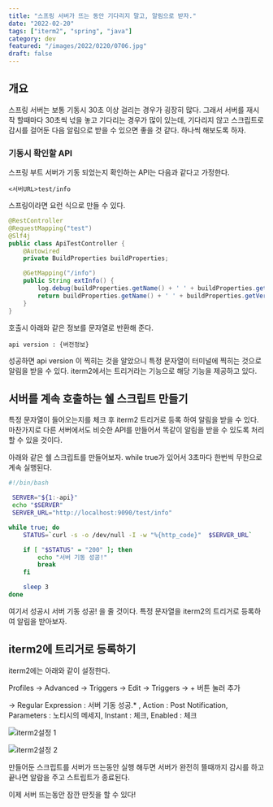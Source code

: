 ```yaml
---
title: "스프링 서버가 뜨는 동안 기다리지 말고, 알림으로 받자."
date: "2022-02-20"
tags: ["iterm2", "spring", "java"]
category: dev
featured: "/images/2022/0220/0706.jpg"
draft: false
---
```


## 개요

스프링 서버는 보통 기동시 30초 이상 걸리는 경우가 굉장히 많다. 그래서 서버를 재시작 할때마다 30초씩 넋을 놓고 기다리는 경우가 많이 있는데, 기다리지 않고 스크립트로 감시를 걸어둔 다음 알림으로 받을 수 있으면 좋을 것 같다. 하나씩 해보도록 하자.

### 기동시 확인할 API

스프링 부트 서버가 기동 되었는지 확인하는 API는 다음과 같다고 가정한다.

```
<서버URL>test/info
```

스프링이라면 요런 식으로 만들 수 있다.

```java
@RestController
@RequestMapping("test")
@Slf4j
public class ApiTestController {
    @Autowired
    private BuildProperties buildProperties;

    @GetMapping("/info")
    public String extInfo() {
        log.debug(buildProperties.getName() + ' ' + buildProperties.getVersion());
        return buildProperties.getName() + ' ' + buildProperties.getVersion();
    }
}
```


호출시 아래와 같은 정보를 문자열로 반환해 준다.

```
api version : {버전정보}
```

성공하면 api version 이 찍히는 것을 알았으니 특정 문자열이 터미널에 찍히는 것으로 알림을 받을 수 있다. iterm2에서는 트리거라는 기능으로 해당 기능을 제공하고 있다.


## 서버를 계속 호출하는 쉘 스크립트 만들기

특정 문자열이 들어오는지를 체크 후 iterm2 트리거로 등록 하여 알림을 받을 수 있다.
마찬가지로 다른 서버에서도 비슷한 API를 만들어서 똑같이 알림을 받을 수 있도록 처리할 수 있을 것이다.

아래와 같은 쉘 스크립트를 만들어보자.
while true가 있어서 3초마다 한번씩 무한으로 계속 실행된다.

```bash
#!/bin/bash

 SERVER="${1:-api}"
 echo "$SERVER"
 SERVER_URL="http://localhost:9090/test/info"

while true; do
    STATUS=`curl -s -o /dev/null -I -w "%{http_code}"  $SERVER_URL`

    if [ "$STATUS" = "200" ]; then
        echo "서버 기동 성공!"
        break
    fi

    sleep 3
done

 ```

여기서 성공시 서버 기동 성공!  을 줄 것이다.
특정 문자열을 iterm2의 트리거로 등록하여 알림을 받아보자.

## iterm2에 트리거로 등록하기

iterm2에는 아래와 같이 설정한다.

Profiles → Advanced → Triggers → Edit → Triggers → + 버튼 눌러 추가

→ Regular Expression : 서버 기동 성공.* , Action : Post Notification, Parameters : 노티시의 메세지, Instant : 체크, Enabled : 체크


![iterm2설정 1](/images/2022/0220/2.png)

![iterm2설정 2](/images/2022/0220/3.png)



만들어둔 스크립트를 서버가 뜨는동안 실행 해두면 서버가 완전히 뜰때까지 감시를 하고 끝나면 알람을 주고 스트립트가 종료된다.

이제 서버 뜨는동안 잠깐 딴짓을 할 수 있다!
